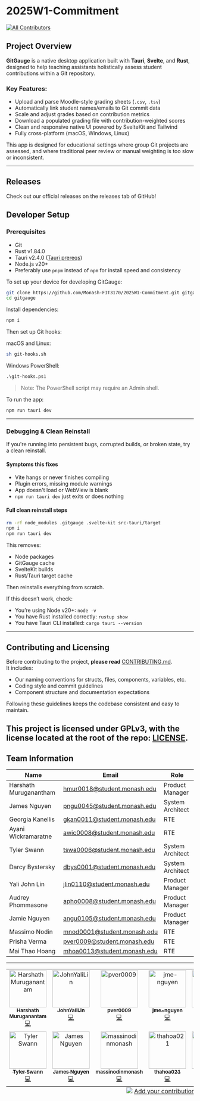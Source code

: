 # 2025W1-Commitment

<!-- ALL-CONTRIBUTORS-BADGE:START - Do not remove or modify this section -->
[![All Contributors](https://img.shields.io/badge/all_contributors-12-orange.svg?style=flat-square)](#contributors-)
<!-- ALL-CONTRIBUTORS-BADGE:END -->

## Project Overview

**GitGauge** is a native desktop application built with **Tauri**, **Svelte**, and **Rust**, designed to help teaching assistants holistically assess student contributions within a Git repository.

### Key Features:
- Upload and parse Moodle-style grading sheets (`.csv`, `.tsv`)
- Automatically link student names/emails to Git commit data
- Scale and adjust grades based on contribution metrics
- Download a populated grading file with contribution-weighted scores
- Clean and responsive native UI powered by SvelteKit and Tailwind
- Fully cross-platform (macOS, Windows, Linux)

This app is designed for educational settings where group Git projects are assessed, and where traditional peer review or manual weighting is too slow or inconsistent.

---

## Releases

Check out our official releases on the releases tab of GitHub!

## Developer Setup

### Prerequisites

- Git
- Rust v1.84.0
- Tauri v2.4.0 ([Tauri prereqs](https://v2.tauri.app/start/prerequisites/))
- Node.js v20+
- Preferably use `pnpm` instead of `npm` for install speed and consistency

To set up your device for developing GitGauge:

```sh
git clone https://github.com/Monash-FIT3170/2025W1-Commitment.git gitgauge
cd gitgauge
```

Install dependencies:

```sh
npm i
```

Then set up Git hooks:

macOS and Linux:

```sh
sh git-hooks.sh
```

Windows PowerShell:

```ps
.\git-hooks.ps1
```

> Note: The PowerShell script may require an Admin shell.

To run the app:

```sh
npm run tauri dev
```

---

### Debugging & Clean Reinstall

If you're running into persistent bugs, corrupted builds, or broken state, try a clean reinstall.

#### Symptoms this fixes

- Vite hangs or never finishes compiling
- Plugin errors, missing module warnings
- App doesn't load or WebView is blank
- `npm run tauri dev` just exits or does nothing

#### Full clean reinstall steps

```sh
rm -rf node_modules .gitgauge .svelte-kit src-tauri/target
npm i
npm run tauri dev
```

This removes:

- Node packages
- GitGauge cache
- SvelteKit builds
- Rust/Tauri target cache

Then reinstalls everything from scratch.

If this doesn’t work, check:

- You’re using Node v20+: `node -v`
- You have Rust installed correctly: `rustup show`
- You have Tauri CLI installed: `cargo tauri --version`

---

## Contributing and Licensing

Before contributing to the project, **please read** [CONTRIBUTING.md](./CONTRIBUTING.md).  
It includes:

- Our naming conventions for structs, files, components, variables, etc.
- Coding style and commit guidelines
- Component structure and documentation expectations

Following these guidelines keeps the codebase consistent and easy to maintain.

This project is licensed under **GPLv3**, with the license located at the root of the repo: [LICENSE](./LICENSE).
---

## Team Information

| Name                   | Email                       | Role             |
| ---------------------- | --------------------------- | ---------------- |
| Harshath Muruganantham | hmur0018@student.monash.edu | Product Manager  |
| James Nguyen           | pngu0045@student.monash.edu | System Architect |
| Georgia Kanellis       | gkan0011@student.monash.edu | RTE              |
| Ayani Wickramaratne    | awic0008@student.monash.edu | RTE              |
| Tyler Swann            | tswa0006@student.monash.edu | System Architect |
| Darcy Bystersky        | dbys0001@student.monash.edu | System Architect |
| Yali John Lin          | jlin0110@student.monash.edu | Product Manager  |
| Audrey Phommasone      | apho0008@student.monash.edu | Product Manager  |
| Jamie Nguyen           | angu0105@student.monash.edu | Product Manager  |
| Massimo Nodin          | mnod0001@student.monash.edu | RTE              |
| Prisha Verma           | pver0009@student.monash.edu | RTE              |
| Mai Thao Hoang         | mhoa0013@student.monash.edu | RTE              |

---

<!-- ALL-CONTRIBUTORS-LIST:START - Do not remove or modify this section -->
<!-- prettier-ignore-start -->
<!-- markdownlint-disable -->
<table>
  <tbody>
    <tr>
      <td align="center" valign="top" width="14.28%"><a href="https://github.com/Hersheys2604"><img src="https://avatars.githubusercontent.com/u/126170367?v=4?s=100" width="100px;" alt="Harshath Muruganantam"/><br /><sub><b>Harshath Muruganantam</b></sub></a><br /><a href="https://github.com/Monash-FIT3170/2025W1-Commitment/commits?author=Hersheys2604" title="Code">💻</a></td>
      <td align="center" valign="top" width="14.28%"><a href="https://github.com/JohnYaliLin"><img src="https://avatars.githubusercontent.com/u/110228962?v=4?s=100" width="100px;" alt="JohnYaliLin"/><br /><sub><b>JohnYaliLin</b></sub></a><br /><a href="https://github.com/Monash-FIT3170/2025W1-Commitment/commits?author=JohnYaliLin" title="Code">💻</a></td>
      <td align="center" valign="top" width="14.28%"><a href="https://github.com/pver0009"><img src="https://avatars.githubusercontent.com/u/140368460?v=4?s=100" width="100px;" alt="pver0009"/><br /><sub><b>pver0009</b></sub></a><br /><a href="https://github.com/Monash-FIT3170/2025W1-Commitment/commits?author=pver0009" title="Code">💻</a></td>
      <td align="center" valign="top" width="14.28%"><a href="https://github.com/jme-nguyen"><img src="https://avatars.githubusercontent.com/u/104990720?v=4?s=100" width="100px;" alt="jme-nguyen"/><br /><sub><b>jme-nguyen</b></sub></a><br /><a href="https://github.com/Monash-FIT3170/2025W1-Commitment/commits?author=jme-nguyen" title="Code">💻</a></td>
      <td align="center" valign="top" width="14.28%"><a href="https://github.com/ayaniw"><img src="https://avatars.githubusercontent.com/u/202867363?v=4?s=100" width="100px;" alt="ayaniw"/><br /><sub><b>ayaniw</b></sub></a><br /><a href="https://github.com/Monash-FIT3170/2025W1-Commitment/commits?author=ayaniw" title="Code">💻</a></td>
      <td align="center" valign="top" width="14.28%"><a href="https://github.com/chicomonster03"><img src="https://avatars.githubusercontent.com/u/126570929?v=4?s=100" width="100px;" alt="gkan0011"/><br /><sub><b>gkan0011</b></sub></a><br /><a href="https://github.com/Monash-FIT3170/2025W1-Commitment/commits?author=chicomonster03" title="Code">💻</a></td>
      <td align="center" valign="top" width="14.28%"><a href="https://github.com/audreypho"><img src="https://avatars.githubusercontent.com/u/111032067?v=4?s=100" width="100px;" alt="audrey"/><br /><sub><b>audrey</b></sub></a><br /><a href="https://github.com/Monash-FIT3170/2025W1-Commitment/commits?author=audreypho" title="Code">💻</a></td>
    </tr>
    <tr>
      <td align="center" valign="top" width="14.28%"><a href="https://github.com/oraqlle"><img src="https://avatars.githubusercontent.com/u/41113853?v=4?s=100" width="100px;" alt="Tyler Swann"/><br /><sub><b>Tyler Swann</b></sub></a><br /><a href="https://github.com/Monash-FIT3170/2025W1-Commitment/commits?author=oraqlle" title="Code">💻</a></td>
      <td align="center" valign="top" width="14.28%"><a href="https://github.com/npnquang"><img src="https://avatars.githubusercontent.com/u/73055557?v=4?s=100" width="100px;" alt="James Nguyen"/><br /><sub><b>James Nguyen</b></sub></a><br /><a href="https://github.com/Monash-FIT3170/2025W1-Commitment/commits?author=npnquang" title="Code">💻</a></td>
      <td align="center" valign="top" width="14.28%"><a href="https://github.com/massinodinmonash"><img src="https://avatars.githubusercontent.com/u/161279257?v=4?s=100" width="100px;" alt="massinodinmonash"/><br /><sub><b>massinodinmonash</b></sub></a><br /><a href="https://github.com/Monash-FIT3170/2025W1-Commitment/commits?author=massinodinmonash" title="Code">💻</a></td>
      <td align="center" valign="top" width="14.28%"><a href="https://github.com/thahoa021"><img src="https://avatars.githubusercontent.com/u/202866735?v=4?s=100" width="100px;" alt="thahoa021"/><br /><sub><b>thahoa021</b></sub></a><br /><a href="https://github.com/Monash-FIT3170/2025W1-Commitment/commits?author=thahoa021" title="Code">💻</a></td>
      <td align="center" valign="top" width="14.28%"><a href="https://github.com/dBystersky"><img src="https://avatars.githubusercontent.com/u/100546893?v=4?s=100" width="100px;" alt="dBystersky"/><br /><sub><b>dBystersky</b></sub></a><br /><a href="https://github.com/Monash-FIT3170/2025W1-Commitment/commits?author=dBystersky" title="Code">💻</a></td>
    </tr>
  </tbody>
  <tfoot>
    <tr>
      <td align="center" size="13px" colspan="7">
        <img src="https://raw.githubusercontent.com/all-contributors/all-contributors-cli/1b8533af435da9854653492b1327a23a4dbd0a10/assets/logo-small.svg">
          <a href="https://all-contributors.js.org/docs/en/bot/usage">Add your contributions</a>
        </img>
      </td>
    </tr>
  </tfoot>
</table>

<!-- markdownlint-restore -->
<!-- prettier-ignore-end -->

<!-- ALL-CONTRIBUTORS-LIST:END -->
<!-- prettier-ignore-start -->
<!-- markdownlint-disable -->

<!-- markdownlint-restore -->
<!-- prettier-ignore-end -->

<!-- ALL-CONTRIBUTORS-LIST:END -->

